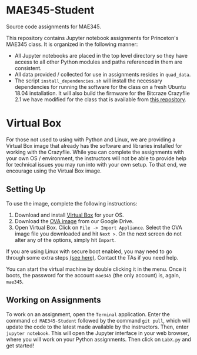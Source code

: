 # MAE345-Student
Source code assignments for MAE345.

This repository contains Jupyter notebook assignments for Princeton's MAE345 class. It is organized in the following manner:

- All Jupyter notebooks are placed in the top level directory so they have access to all other Python modules and paths referenced in them are consistent.
- All data provided / collected for use in assignments resides in `quad_data`.
- The script `install_dependencies.sh` will install the necessary dependencies for running the software for the class on a fresh Ubuntu 18.04 installation. It will also build the firmware for the Bitcraze Crazyflie 2.1 we have modified for the class that is available from [this repository](https://github.com/irom-lab/crazyflie-firmware).

# Virtual Box

For those not used to using with Python and Linux, we are providing a Virtual Box image that already has the software and libraries installed for working with the Crazyflie. While you can complete the assignments with your own OS / environment, the instructors will not be able to provide help for technical issues you may run into with your own setup. To that end, we encourage using the Virtual Box image.

## Setting Up

To use the image, complete the following instructions:

1. Download and install [Virtual Box](https://www.virtualbox.org/) for your OS.
2. Download the [OVA image](https://drive.google.com/file/d/1SMuKvwyBaQGdplbzOviqDJTqrKvKpgVu/view?usp=sharing) from our Google Drive.
3. Open Virtual Box. Click on `File -> Import Appliance`. Select the OVA image file you downloaded and hit `Next >`. On the next screen do not alter any of the options, simply hit `Import`.

If you are using Linux with secure boot enabled, you may need to go through some extra steps [(see here)](https://askubuntu.com/questions/920689/how-to-fix-modprobe-vboxdrv-error-in-virtualbox?fbclid=IwAR0N6lNVvzv54pQLpqGNtzaIWDqGXNTAL1bbzOIl_DlXxRaNniyxcCySsuw). Contact the TAs if you need help.

You can start the virtual machine by double clicking it in the menu. Once it boots, the password for the account `mae345` (the only account) is, again, `mae345`.

## Working on Assignments

To work on an assignment, open the `Terminal` application. Enter the command `cd MAE345-Student` followed by the command `git pull`, which will update the code to the latest made available by the instructors. Then, enter `jupyter notebook`. This will open the Jupyter interface in your web browser, where you will work on your Python assignments. Then click on `LabX.py` and get started!
